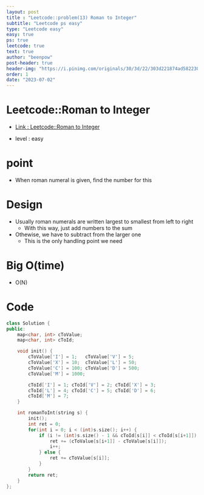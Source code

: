```yaml
---
layout: post
title : "Leetcode::problem(13) Roman to Integer"
subtitle: "Leetcode ps easy"
type: "Leetcode easy"
easy: true
ps: true
leetcode: true
text: true
author: "beenpow"
post-header: true
header-img: "https://i.pinimg.com/originals/30/3d/22/303d221874ad5822308b961ba5440152.jpg"
order: 1
date: "2023-07-02"
---
```


# Leetcode::Roman to Integer
- [Link : Leetcode::Roman to Integer](https://leetcode.com/problems/roman-to-integer/description/?envType=study-plan-v2&envId=apple-spring-23-high-frequency)

- level : easy

# point
- When roman numeral is given, find the number for this

# Design
- Usually roman numerals are written largest to smallest from left to right
  - With this way, just add numbers to the sum
- Othewise, we have to subtract from the larger one
  - This is the only handling point we need


# Big O(time)
- O(N)

# Code

```cpp
class Solution {
public:
    map<char, int> cToValue;
    map<char, int> cToId;

    void init() {
        cToValue['I'] = 1;   cToValue['V'] = 5;
        cToValue['X'] = 10;  cToValue['L'] = 50;
        cToValue['C'] = 100; cToValue['D'] = 500;
        cToValue['M'] = 1000;

        cToId['I'] = 1; cToId['V'] = 2; cToId['X'] = 3;
        cToId['L'] = 4; cToId['C'] = 5; cToId['D'] = 6;
        cToId['M'] = 7;
    }

    int romanToInt(string s) {
        init();
        int ret = 0;
        for(int i = 0; i < (int)s.size(); i++) {
            if (i != (int)s.size() - 1 && cToId[s[i]] < cToId[s[i+1]]) {
                ret += (cToValue[s[i+1]] - cToValue[s[i]]);
                i++;
            } else {
                ret += cToValue[s[i]];
            }
        }
        return ret;
    }
};
```
